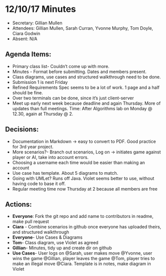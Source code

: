 # 12/10/17 Minutes

* Secretary: Gillian Mullen
* Attendees: Gillian Mullen, Sarah Curran, Yvonne Murphy, Tom Doyle, Ciara Godwin
* Absent: N/A


## Agenda Items:
* Primary class list- Couldn’t come up with more.
* Minutes - Format before submitting. Dates and members present.
* Class diagrams, use cases and structured walkthrough need to be done.
* Submission 1 is next Friday
* Refined Requirements Spec seems to be a lot of work. 1 page and a half should be fine.
* Over two terminals can be done, since it’s just client-server
* Meet up early next week because deadline and again Thursday. More of updates than full meetings. Time: After Algorithms lab on Monday @ 12.30, again at Thursday @ 2.


## Decisions:
* Documentation in Markdown -> easy to convert to PDF. Good practice for 3rd year project.
* More scenarios?- Branch out scenarios, Log on -> initiates game against player or AI, take into account errors.
* Choosing a username each time would be easier than making an account
* Use case has template. About 5 diagrams to match.
* Going with UMLet? Runs off Java. Violet seems better to use, without having code to base it off.
* Regular meeting time now Thursday at 2 because all members are free


## Actions:
* **Everyone**: Fork the git repo and add name to contributors in readme, make pull request
* **Ciara** - Combine scenarios in github once everyone has uploaded theirs, and structured walkthrough
* **Everyone**- Use Cases & Diagrams
* **Tom**- Class diagram, use Violet as agreed
* **Gillian**- Minutes, tidy up and create dir on github
* **Use Cases**- User logs on @Sarah, user makes move @Yvonne, user wins the game @Gillian, player leaves the game @Tom, player tries to make an illegal move @Ciara. Template is in notes, make diagram in Violet
